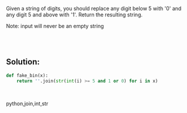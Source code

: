 Given a string of digits, you should replace any digit below 5 with '0' and any digit 5 and above with '1'. Return the resulting string.

Note: input will never be an empty string

<br><br>

## Solution:
```py
def fake_bin(x):
    return ''.join(str(int(i) >= 5 and 1 or 0) for i in x)
```


<br>


<tag>python,join,int,str</tag>